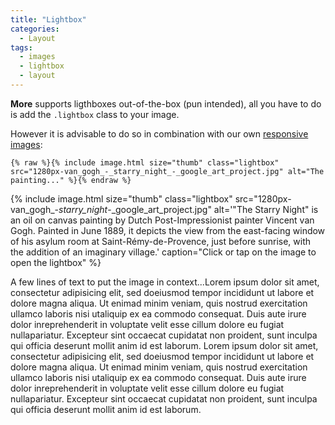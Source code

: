 ```yaml
---
title: "Lightbox"
categories:
  - Layout
tags:
  - images
  - lightbox
  - layout
---
```

**More** supports ligthboxes out-of-the-box (pun intended), all you have to do 
is add the `.lightbox` class to your image. 

<!--more-->

However it is advisable to do so in combination with our own [responsive images](layout-responsive-images):

```
{% raw %}{% include image.html size="thumb" class="lightbox" src="1280px-van_gogh_-_starry_night_-_google_art_project.jpg" alt="The painting..." %}{% endraw %}
```

{% include image.html size="thumb" class="lightbox" src="1280px-van_gogh_-_starry_night_-_google_art_project.jpg" alt='"The Starry Night" is an oil on canvas painting by Dutch Post-Impressionist painter Vincent van Gogh. Painted in June 1889, it depicts the view from the east-facing window of his asylum room at Saint-Rémy-de-Provence, just before sunrise, with the addition of an imaginary village.' caption="Click or tap on the image to open the lightbox" %}

A few lines of text to put the image in context...Lorem ipsum dolor sit amet, consectetur adipisicing elit, sed doeiusmod tempor incididunt ut labore et dolore magna aliqua. Ut enimad minim veniam, quis nostrud exercitation ullamco laboris nisi utaliquip ex ea commodo consequat. Duis aute irure dolor inreprehenderit in voluptate velit esse cillum dolore eu fugiat nullapariatur. Excepteur sint occaecat cupidatat non proident, sunt inculpa qui officia deserunt mollit anim id est laborum. Lorem ipsum dolor sit amet, consectetur adipisicing elit, sed doeiusmod tempor incididunt ut labore et dolore magna aliqua. Ut enimad minim veniam, quis nostrud exercitation ullamco laboris nisi utaliquip ex ea commodo consequat. Duis aute irure dolor inreprehenderit in voluptate velit esse cillum dolore eu fugiat nullapariatur. Excepteur sint occaecat cupidatat non proident, sunt inculpa qui officia deserunt mollit anim id est laborum.
